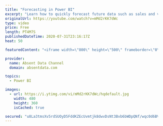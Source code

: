 ```yaml
---
title: "Forecasting in Power BI"
excerpt: "Learn how to quickly forecast future data such as sales and values with the analytics pane in Power BI."
originalUrl: https://youtube.com/watch?v=mMd2rKK7dWc
type: video
price: Free
length: PT4M7S
publishedDateTime: 2020-07-31T23:16:17Z
heat: 50

featuredContent: "<iframe width=\"800\" height=\"500\" frameborder=\"0\" src=\"https://www.youtube.com/embed/mMd2rKK7dWc\" allow=\"accelerometer; autoplay; encrypted-media; gyroscope; picture-in-picture\" allowfullscreen></iframe>"

provider:
  name: Absent Data Channel
  domain: absentdata.com

topics:
  - Power BI

images:
  - url: https://i.ytimg.com/vi/mMd2rKK7dWc/hqdefault.jpg
    width: 480
    height: 360
    isCached: true

secured: "u8La3tmsXv5rdSUOyD5FddKZEcUvmtjk8dwvDsNt3Bvb6bWDpQNf/wqc0d6BVZuxU+38G0djK4h1yQliLYWWDKOHEudoATNIP7buTsbU6S//gr2QCzCieWk46hYuYa++BhmB4rf+9v5+A68zqMOqdsrX5YUHIb6mbl+x1v+EaZj+R8DFz8XYUZj9fkr1VJM9bQ2EBqIZA3DwtDSWqCjLm5p3JZi+9uey9hexVKtvEi5J9MBnTpKAMN90bKMTQ2SCIsbcUNuPtMF3B8hYQ+QHWW17nWdCUCD+8SgU1xXaQtwbnsmdibSMxEmkq5HQNls9wepAIjejZGjulGe22RqiSiAiYKMRyi/m9YoeQ3aQ/x7T0Ldv4xqAjkWoymP1C3IQuXSBUOTYUT0Ti6aujTJvxoGymPePJcbQ78JByVVUL7w=;ztTKOmMTf8ehqnqfoI7jxg=="
---
```


